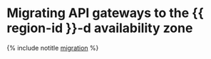 # Migrating API gateways to the {{ region-id }}-d availability zone

{% include notitle [migration](../../_includes/functions/migration.md) %}
